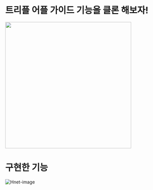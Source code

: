 # 트리플 어플 가이드 기능을 클론 해보자!
<img src="https://file.mk.co.kr/meet/neds/2019/07/image_readmed_2019_486297_15622106223813237.png" with="350" height="400" >

# 구현한 기능
![Hnet-image](https://user-images.githubusercontent.com/105709970/171380641-6a7eee0d-586d-49e1-bfb1-7aa5450ab95c.gif)
